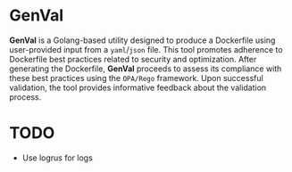 # GenVal

**GenVal** is a Golang-based utility designed to produce a Dockerfile using user-provided input from a `yaml`/`json` file. This tool promotes adherence to Dockerfile best practices related to security and optimization. After generating the Dockerfile, **GenVal** proceeds to assess its compliance with these best practices using the `OPA/Rego` framework. Upon successful validation, the tool provides informative feedback about the validation process.

# TODO

- Use logrus for logs
